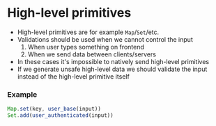 # High-level primitives

- High-level primitives are for example `Map`/`Set`/etc.
- Validations should be used when we cannot control the input
    1) When user types something on frontend
    2) When we send data between clients/servers
- In these cases it's impossible to natively send high-level primitives
- If we generate unsafe high-level data we should validate the input instead of the high-level primitive itself

### Example

```js
Map.set(key, user_base(input))
Set.add(user_authenticated(input))
```
